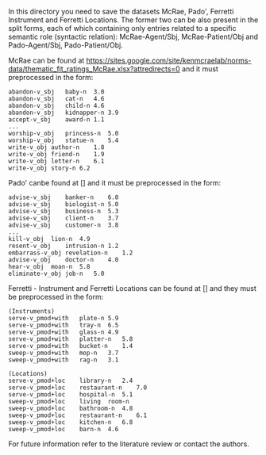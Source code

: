 In this directory you need to save the datasets McRae, Pado', Ferretti Instrument and Ferretti Locations. The former two can be also present in the split forms, each of which containing only entries related to a specific semantic role (syntactic relation): McRae-Agent/Sbj, McRae-Patient/Obj and Pado-Agent/Sbj, Pado-Patient/Obj.

McRae can be found at https://sites.google.com/site/kenmcraelab/norms-data/thematic_fit_ratings_McRae.xlsx?attredirects=0 and it must preprocessed in the form:

	abandon-v_sbj	baby-n	3.0
	abandon-v_sbj	cat-n	4.6
	abandon-v_sbj	child-n	4.6
	abandon-v_sbj	kidnapper-n	3.9
	accept-v_sbj	award-n	1.1
	...
	worship-v_obj	princess-n	5.0
	worship-v_obj	statue-n	5.4
	write-v_obj	author-n	1.8
	write-v_obj	friend-n	1.9
	write-v_obj	letter-n	6.1
	write-v_obj	story-n	6.2


Pado' canbe found at [] and it must be preprocessed in the form:

	advise-v_sbj	banker-n	6.0
	advise-v_sbj	biologist-n	5.0
	advise-v_sbj	business-n	5.3
	advise-v_sbj	client-n	3.7
	advise-v_sbj	customer-n	3.8
	...
	kill-v_obj	lion-n	4.9
	resent-v_obj	intrusion-n	1.2
	embarrass-v_obj	revelation-n	1.2
	advise-v_obj	doctor-n	4.0
	hear-v_obj	moan-n	5.8
	eliminate-v_obj	job-n	5.0


Ferretti - Instrument and Ferretti Locations can be found at [] and they must be preprocessed in the form:

	(Instruments)
	serve-v_pmod+with	plate-n	5.9
	serve-v_pmod+with	tray-n	6.5
	serve-v_pmod+with	glass-n	4.9
	serve-v_pmod+with	platter-n	5.8
	serve-v_pmod+with	bucket-n	1.4
	sweep-v_pmod+with	mop-n	3.7
	sweep-v_pmod+with	rag-n	3.1

	(Locations)
	serve-v_pmod+loc	library-n	2.4
	serve-v_pmod+loc	restaurant-n	7.0
	serve-v_pmod+loc	hospital-n	5.1
	sweep-v_pmod+loc	living	room-n
	sweep-v_pmod+loc	bathroom-n	4.8
	sweep-v_pmod+loc	restaurant-n	6.1
	sweep-v_pmod+loc	kitchen-n	6.8
	sweep-v_pmod+loc	barn-n	4.6


For future information refer to the literature review or contact the authors.
